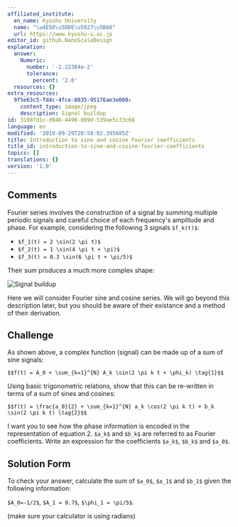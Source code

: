 ```yaml
---
affiliated_institute:
  en_name: Kyushu University
  name: "\u4E5D\u5DDE\u5927\u5B66"
  url: https://www.kyushu-u.ac.jp
editor_id: github.NanoScaleDesign
explanation:
  answer:
    Numeric:
      number: '-2.22384e-2'
      tolerance:
        percent: '2.0'
  resources: {}
extra_resources:
  9f5e63c5-fd4c-4fce-8835-95176ae3e000:
    content_type: image/jpeg
    description: Signal buildup
id: 3198fd1c-d946-4490-809d-539ae5c33c68
language: en
modified: '2019-09-29T20:58:02.395685Z'
title: Introduction to sine and cosine Fourier coefficients
title_id: introduction-to-sine-and-cosine-fourier-coefficients
topics: []
translations: {}
version: '1.0'
---
```


## Comments
Fourier series involves the construction of a signal by summing multiple periodic signals and careful choice of each frequency's amplitude and phase. For example, considering the following 3 signals `$f_k(t)$`:

- `$f_1(t) = 2 \sin(2 \pi t)$`
- `$f_2(t) = 1 \sin(4 \pi t + \pi)$`
- `$f_3(t) = 0.3 \sin(6 \pi t + \pi/5)$`

Their sum produces a much more complex shape:

![Signal buildup](/api/v0/teachers/github.NanoScaleDesign/resources/public/9f5e63c5-fd4c-4fce-8835-95176ae3e000.jpeg/9f5e63c5-fd4c-4fce-8835-95176ae3e000.jpeg)

Here we will consider Fourier sine and cosine series. We will go beyond this description later, but you should be aware of their existance and a method of their derivation.


## Challenge
As shown above, a complex function (signal) can be made up of a sum of sine signals:

`$$f(t) = A_0 + \sum_{k=1}^{N} A_k \sin(2 \pi k t + \phi_k) \tag{1}$$`

Using basic trigonometric relations, show that this can be re-written in terms of a sum of sines and cosines:

`$$f(t) = \frac{a_0}{2} + \sum_{k=1}^{N} a_k \cos(2 \pi k t) + b_k \sin(2 \pi k t) \tag{2}$$` 

I want you to see how the phase information is encoded in the representation of equation 2. `$a_k$` and `$b_k$` are referred to as Fourier coefficients. Write an expression for the coefficients `$a_k$`, `$b_k$` and `$a_0$`.


## Solution Form
To check your answer, calculate the sum of `$a_0$`, `$a_1$` and `$b_1$` given the following information:

`$A_0=-1/2$`, `$A_1 = 0.7$`, `$\phi_1 = \pi/5$`.

(make sure your calculator is using radians)





